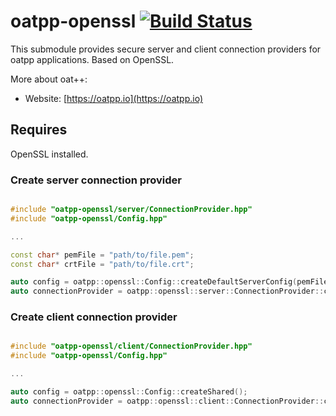 # oatpp-openssl [![Build Status](https://dev.azure.com/lganzzzo/lganzzzo/_apis/build/status/oatpp.oatpp-openssl?branchName=master)](https://dev.azure.com/lganzzzo/lganzzzo/_build/latest?definitionId=32&branchName=master)

This submodule provides secure server and client connection providers for oatpp applications. Based on OpenSSL.

More about oat++:
- Website: [https://oatpp.io](https://oatpp.io)

## Requires

OpenSSL installed.

### Create server connection provider

```cpp

#include "oatpp-openssl/server/ConnectionProvider.hpp"
#include "oatpp-openssl/Config.hpp"

...

const char* pemFile = "path/to/file.pem";
const char* crtFile = "path/to/file.crt";

auto config = oatpp::openssl::Config::createDefaultServerConfig(pemFile, crtFile);
auto connectionProvider = oatpp::openssl::server::ConnectionProvider::createShared(config, {"localhost", 443});

```

### Create client connection provider

```cpp

#include "oatpp-openssl/client/ConnectionProvider.hpp"
#include "oatpp-openssl/Config.hpp"

...

auto config = oatpp::openssl::Config::createShared();
auto connectionProvider = oatpp::openssl::client::ConnectionProvider::createShared(config, {"httpbin.org", 443});

```
